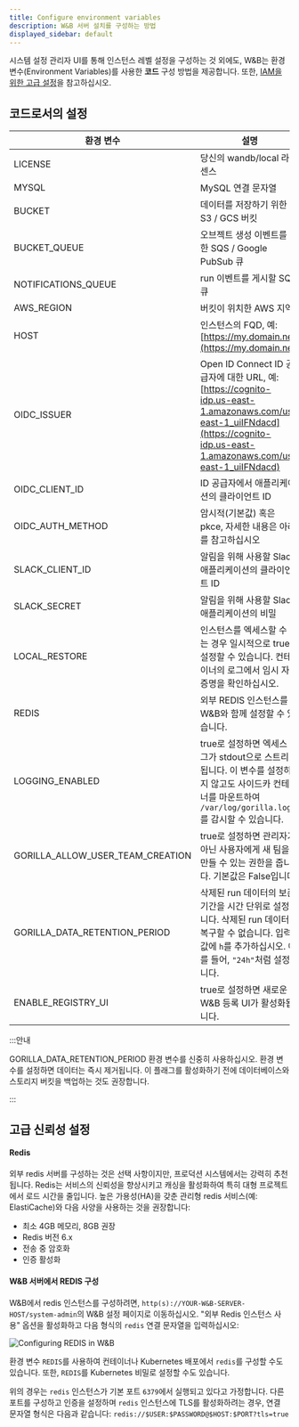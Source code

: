 ```yaml
---
title: Configure environment variables
description: W&B 서버 설치를 구성하는 방법
displayed_sidebar: default
---
```


시스템 설정 관리자 UI를 통해 인스턴스 레벨 설정을 구성하는 것 외에도, W&B는 환경 변수(Environment Variables)를 사용한 **코드** 구성 방법을 제공합니다. 또한, [IAM을 위한 고급 설정](./iam/advanced_env_vars.md)을 참고하십시오.

## 코드로서의 설정

| 환경 변수                         | 설명                                                                                                                                                                |
|----------------------------------|--------------------------------------------------------------------------------------------------------------------------------------------------------------------|
| LICENSE                          | 당신의 wandb/local 라이센스                                                                                                                                         |
| MYSQL                            | MySQL 연결 문자열                                                                                                                                                    |
| BUCKET                           | 데이터를 저장하기 위한 S3 / GCS 버킷                                                                                                                                |
| BUCKET_QUEUE                     | 오브젝트 생성 이벤트를 위한 SQS / Google PubSub 큐                                                                                                                  |
| NOTIFICATIONS_QUEUE              | run 이벤트를 게시할 SQS 큐                                                                                                                                           |
| AWS_REGION                       | 버킷이 위치한 AWS 지역                                                                                                                                                |
| HOST                             | 인스턴스의 FQD, 예: [https://my.domain.net](https://my.domain.net)                                                                                                   |
| OIDC_ISSUER                      | Open ID Connect ID 공급자에 대한 URL, 예: [https://cognito-idp.us-east-1.amazonaws.com/us-east-1_uiIFNdacd](https://cognito-idp.us-east-1.amazonaws.com/us-east-1_uiIFNdacd) |
| OIDC_CLIENT_ID                   | ID 공급자에서 애플리케이션의 클라이언트 ID                                                                                                                            |
| OIDC_AUTH_METHOD                 | 암시적(기본값) 혹은 pkce, 자세한 내용은 아래를 참고하십시오                                                                                                          |
| SLACK_CLIENT_ID                  | 알림을 위해 사용할 Slack 애플리케이션의 클라이언트 ID                                                                                                               |
| SLACK_SECRET                     | 알림을 위해 사용할 Slack 애플리케이션의 비밀                                                                                                                                           |
| LOCAL_RESTORE                    | 인스턴스를 엑세스할 수 없는 경우 일시적으로 true로 설정할 수 있습니다. 컨테이너의 로그에서 임시 자격 증명을 확인하십시오.                                              |
| REDIS                            | 외부 REDIS 인스턴스를 W&B와 함께 설정할 수 있습니다.                                                                                                                 |
| LOGGING_ENABLED                  | true로 설정하면 엑세스 로그가 stdout으로 스트리밍됩니다. 이 변수를 설정하지 않고도 사이드카 컨테이너를 마운트하여 `/var/log/gorilla.log`를 감시할 수 있습니다.          |
| GORILLA_ALLOW_USER_TEAM_CREATION | true로 설정하면 관리자가 아닌 사용자에게 새 팀을 만들 수 있는 권한을 줍니다. 기본값은 False입니다.                                                                          |
| GORILLA_DATA_RETENTION_PERIOD    | 삭제된 run 데이터의 보존 기간을 시간 단위로 설정합니다. 삭제된 run 데이터는 복구할 수 없습니다. 입력 값에 `h`를 추가하십시오. 예를 들어, `"24h"`처럼 설정합니다.  |
| ENABLE_REGISTRY_UI               | true로 설정하면 새로운 W&B 등록 UI가 활성화됩니다.                                                                                                                     |

:::안내

GORILLA_DATA_RETENTION_PERIOD 환경 변수를 신중히 사용하십시오. 환경 변수를 설정하면 데이터는 즉시 제거됩니다. 이 플래그를 활성화하기 전에 데이터베이스와 스토리지 버킷을 백업하는 것도 권장합니다.

:::

## 고급 신뢰성 설정

#### Redis

외부 redis 서버를 구성하는 것은 선택 사항이지만, 프로덕션 시스템에서는 강력히 추천됩니다. Redis는 서비스의 신뢰성을 향상시키고 캐싱을 활성화하여 특히 대형 프로젝트에서 로드 시간을 줄입니다. 높은 가용성(HA)을 갖춘 관리형 redis 서비스(예: ElastiCache)와 다음 사양을 사용하는 것을 권장합니다:

- 최소 4GB 메모리, 8GB 권장
- Redis 버전 6.x
- 전송 중 암호화
- 인증 활성화

#### W&B 서버에서 REDIS 구성

W&B에서 redis 인스턴스를 구성하려면, `http(s)://YOUR-W&B-SERVER-HOST/system-admin`의 W&B 설정 페이지로 이동하십시오. "외부 Redis 인스턴스 사용" 옵션을 활성화하고 다음 형식의 `redis` 연결 문자열을 입력하십시오:

![Configuring REDIS in W&B](/images/hosting/configure_redis.png)

환경 변수 `REDIS`를 사용하여 컨테이너나 Kubernetes 배포에서 `redis`를 구성할 수도 있습니다. 또한, `REDIS`를 Kubernetes 비밀로 설정할 수도 있습니다.

위의 경우는 `redis` 인스턴스가 기본 포트 `6379`에서 실행되고 있다고 가정합니다. 다른 포트를 구성하고 인증을 설정하며 `redis` 인스턴스에 TLS를 활성화하려는 경우, 연결 문자열 형식은 다음과 같습니다: `redis://$USER:$PASSWORD@$HOST:$PORT?tls=true`